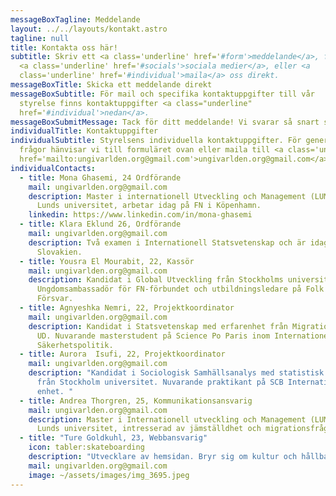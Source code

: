 ```yaml
---
messageBoxTagline: Meddelande
layout: ../../layouts/kontakt.astro
tagline: null
title: Kontakta oss här!
subtitle: Skriv ett <a class='underline' href='#form'>meddelande</a>, följ våra
  <a class='underline' href='#socials'>sociala medier</a>, eller <a
  class='underline' href='#individual'>maila</a> oss direkt.
messageBoxTitle: Skicka ett meddelande direkt
messageBoxSubtitle: För mail och specifika kontaktuppgifter till vår
  styrelse finns kontaktuppgifter <a class="underline"
  href='#individual'>nedan</a>.
messageBoxSubmitMessage: Tack för ditt meddelande! Vi svarar så snart som möjligt.
individualTitle: Kontaktuppgifter
individualSubtitle: Styrelsens individuella kontaktuppgifter. För generella
  frågor hänvisar vi till formuläret ovan eller maila till <a class='underline'
  href='mailto:ungivarlden.org@gmail.com'>ungivarlden.org@gmail.com</a>
individualContacts:
  - title: Mona Ghasemi, 24 Ordförande
    mail: ungivarlden.org@gmail.com
    description: Master i internationell Utveckling och Management (LUMID) från
      Lunds universitet, arbetar idag på FN i Köpenhamn.
    linkedin: https://www.linkedin.com/in/mona-ghasemi
  - title: Klara Eklund 26, Ordförande
    mail: ungivarlden.org@gmail.com
    description: Två examen i Internationell Statsvetenskap och är idag EU trainee i
      Slovakien.
  - title: Yousra El Mourabit, 22, Kassör
    mail: ungivarlden.org@gmail.com
    description: Kandidat i Global Utveckling från Stockholms universitet.
      Ungdomsambassadör för FN-förbundet och utbildningsledare på Folk och
      Försvar.
  - title: Agnyeshka Nemri, 22, Projektkoordinator
    mail: ungivarlden.org@gmail.com
    description: Kandidat i Statsvetenskap med erfarenhet från Migrationsverket och
      UD. Nuvarande masterstudent på Science Po Paris inom Internationell
      Säkerhetspolitik.
  - title: Aurora  Isufi, 22, Projektkoordinator
    mail: ungivarlden.org@gmail.com
    description: "Kandidat i Sociologisk Samhällsanalys med statistisk fördjupning
      från Stockholm universitet. Nuvarande praktikant på SCB Internationella
      enhet. "
  - title: Andrea Thorgren, 25, Kommunikationsansvarig
    mail: ungivarlden.org@gmail.com
    description: Master i Internationell utveckling och Management (LUMID) från
      Lunds universitet, intresserad av jämställdhet och migrationsfrågor.
  - title: "Ture Goldkuhl, 23, Webbansvarig"
    icon: tabler:skateboarding
    description: "Utvecklare av hemsidan. Bryr sig om kultur och hållbarhet."
    mail: ungivarlden.org@gmail.com
    image: ~/assets/images/img_3695.jpeg
---
```

